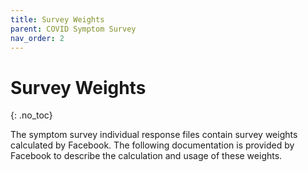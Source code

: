 ```yaml
---
title: Survey Weights
parent: COVID Symptom Survey
nav_order: 2
---
```


# Survey Weights
{: .no_toc}

The symptom survey individual response files contain survey weights calculated
by Facebook. The following documentation is provided by Facebook to describe the
calculation and usage of these weights.
